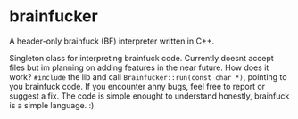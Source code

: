 # brainfucker
A header-only brainfuck (BF) interpreter written in C++.

Singleton class for interpreting brainfuck code. Currently doesnt accept files but im planning on adding features in the near future. How does it work? `#include` the lib and call `Brainfucker::run(const char *)`, pointing to you brainfuck code. If you encounter anny bugs, feel free to report or suggest a fix. The code is simple enought to understand honestly, brainfuck is a simple language. :)
